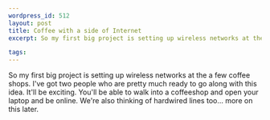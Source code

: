 ```yaml
--- 
wordpress_id: 512
layout: post
title: Coffee with a side of Internet
excerpt: So my first big project is setting up wireless networks at the a few coffee shops.  I've got two people who are pretty much ready to go along with this idea.  It'll be exciting.  You'll be able to walk into a coffeeshop and open your laptop and be online.  We're also thinking of hardwired lines too... more on this later.

tags: 
---
```


So my first big project is setting up wireless networks at the a few coffee shops.  I've got two people who are pretty much ready to go along with this idea.  It'll be exciting.  You'll be able to walk into a coffeeshop and open your laptop and be online.  We're also thinking of hardwired lines too... more on this later.
